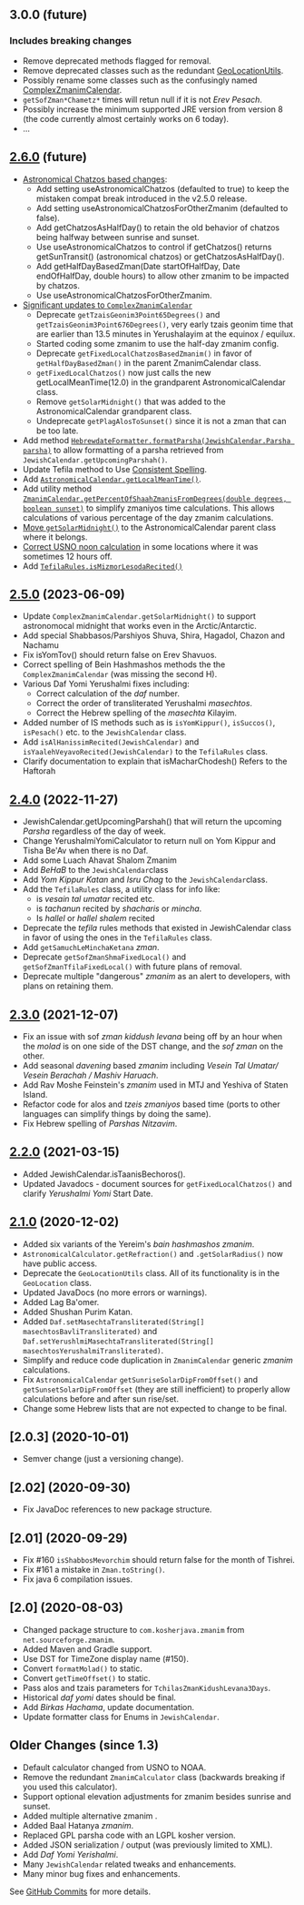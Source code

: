 ## 3.0.0 (future)
### Includes breaking changes
* Remove deprecated methods flagged for removal.
* Remove deprecated classes such as the redundant [GeoLocationUtils](https://github.com/KosherJava/zmanim/blob/master/src/main/java/com/kosherjava/zmanim/util/GeoLocationUtils.java).
* Possibly rename some classes such as the confusingly named [ComplexZmanimCalendar](https://github.com/KosherJava/zmanim/blob/master/src/main/java/com/kosherjava/zmanim/ComplexZmanimCalendar.java).
* `getSofZman*Chametz*` times will retun null if it is not _Erev Pesach_.
* Possibly increase the minimum supported JRE version from version 8 (the code currently almost certainly works on 6 today).
* ...

## [2.6.0](https://github.com/KosherJava/zmanim/compare/2.5.0...master) (future)

* [Astronomical Chatzos based changes](https://github.com/KosherJava/zmanim/commit/c523424b327f173d70f024bdf207ccae0413d487):
  * Add setting useAstronomicalChatzos (defaulted to true) to keep the mistaken compat break introduced in the v2.5.0 release.
  * Add setting useAstronomicalChatzosForOtherZmanim (defaulted to false).
  * Add getChatzosAsHalfDay() to retain the old behavior of chatzos being halfway between sunrise and sunset.
  * Use useAstronomicalChatzos to control if getChatzos() returns getSunTransit() (astronomical chatzos) or getChatzosAsHalfDay().
  * Add getHalfDayBasedZman(Date startOfHalfDay, Date endOfHalfDay, double hours) to allow other zmanim to be impacted by chatzos.
  * Use useAstronomicalChatzosForOtherZmanim.
* [Significant updates to `ComplexZmanimCalendar`](https://github.com/KosherJava/zmanim/commit/46800aa750ac56c2da9bc55fbf976ea1a092221d)
  * Deprecate `getTzaisGeonim3Point65Degrees()` and `getTzaisGeonim3Point676Degrees()`, very early tzais geonim time that are earlier than 13.5 minutes in Yerushalayim at the equinox / equilux.
  * Started coding some zmanim to use the half-day zmanim config.
  * Deprecate `getFixedLocalChatzosBasedZmanim()` in favor of `getHalfDayBasedZman()` in the parent ZmanimCalendar class. 
  * `getFixedLocalChatzos()` now just calls the new getLocalMeanTime(12.0) in the grandparent AstronomicalCalendar class.
  * Remove `getSolarMidnight()` that was added to the AstronomicalCalendar grandparent class.
  * Undeprecate `getPlagAlosToSunset()` since it is not a zman that can be too late.
* Add method [`HebrewdateFormatter.formatParsha(JewishCalendar.Parsha parsha)`](https://github.com/KosherJava/zmanim/commit/ee3347b04bf0f4221bc8aa71af59437cd7533f72) to allow formatting of a parsha retrieved from `JewishCalendar.getUpcomingParshah()`.
* Update Tefila method to Use [Consistent Spelling](https://github.com/KosherJava/zmanim/commit/bca6ddb85542683f229d905636a06fbfc66fbe03).
* Add [`AstronomicalCalendar.getLocalMeanTime()`](https://github.com/KosherJava/zmanim/commit/14bcdc085011ccce327f69d6a001772c0581fcc2).
* Add utility method [`ZmanimCalendar.getPercentOfShaahZmanisFromDegrees(double degrees, boolean sunset)`](https://github.com/KosherJava/zmanim/commit/60d1f09322835835035afa507ac2dc852f1cb033) to simplify zmaniyos time calculations. This allows calculations of various percentage of the day zmanim calculations.
* [Move `getSolarMidnight()`](https://github.com/KosherJava/zmanim/commit/a4535717353eb77da10b6951e4a627b10258ac9e) to the AstronomicalCalendar parent class where it belongs.
* [Correct USNO noon calculation](https://github.com/KosherJava/zmanim/commit/3735c92289a66039b24d7e2b470955b5297f0ca5) in some locations where it was sometimes 12 hours off.
* Add [`TefilaRules.isMizmorLesodaRecited()`](https://github.com/KosherJava/zmanim/commit/2cde42644dc72a49b3e4228244bc79cc276e138e)

## [2.5.0](https://github.com/KosherJava/zmanim/compare/2.4.0...2.5.0) (2023-06-09)

* Update `ComplexZmanimCalendar.getSolarMidnight()` to support astronomocal midnight that works even in the Arctic/Antarctic.
* Add special Shabbasos/Parshiyos Shuva, Shira, Hagadol, Chazon and Nachamu
* Fix isYomTov() should return false on Erev Shavuos.
* Correct spelling of Bein Hashmashos methods the the `ComplexZmanimCalendar` (was missing the second H).
* Various Daf Yomi Yerushalmi fixes including:
  * Correct calculation of the _daf_ number.
  * Correct the order of transliterated Yerushalmi _masechtos_.
  * Correct the Hebrew spelling of the _masechta_ Kilayim.
* Added  number of IS methods such as is `isYomKippur()`, `isSuccos()`, `isPesach()` etc. to the `JewishCalendar` class.
* Add `isAlHanissimRecited(JewishCalendar)` and `isYaalehVeyavoRecited(JewishCalendar)` to the `TefilaRules` class.
* Clarify documentation to explain that isMacharChodesh() Refers to the Haftorah

## [2.4.0](https://github.com/KosherJava/zmanim/compare/2.3.0...2.4.0) (2022-11-27)

* JewishCalendar.getUpcomingParshah() that will return the upcoming _Parsha_ regardless of the day of week.
* Change YerushalmiYomiCalculator to return null on Yom Kippur and Tisha Be'Av when there is no Daf.
* Add some Luach Ahavat Shalom Zmanim
* Add _BeHaB_ to the `JewishCalendar`class
* Add _Yom Kippur Katan_ and _Isru Chag_ to the `JewishCalendar`class.
* Add the `TefilaRules` class, a utility class for info like:
  * is _vesain tal umatar_ recited etc.
  * is _tachanun_ recited by _shacharis_ or _mincha_.
  * Is _hallel_ or _hallel shalem_ recited
* Deprecate the _tefila_ rules methods that existed in JewishCalendar class in favor of using the ones in the `TefilaRules` class.
* Add `getSamuchLeMinchaKetana` _zman_.
* Deprecate `getSofZmanShmaFixedLocal()` and `getSofZmanTfilaFixedLocal()` with future plans of removal.
* Deprecate multiple "dangerous" _zmanim_ as an alert to developers, with plans on retaining them.

## [2.3.0](https://github.com/KosherJava/zmanim/compare/98d704...2.3.0) (2021-12-07)

* Fix an issue with sof _zman kiddush levana_ being off by an hour when the _molad_ is on one side of the DST change, and the _sof zman_ on the other.
* Add seasonal _davening_ based _zmanim_ including _Vesein Tal Umatar/ Vesein Berachah / Mashiv Haruach_.
* Add Rav Moshe Feinstein's _zmanim_ used in MTJ and Yeshiva of Staten Island.
* Refactor code for alos and _tzeis zmaniyos_ based time (ports to other languages can simplify things by doing the same).
* Fix Hebrew spelling of _Parshas Nitzavim_.

## [2.2.0](https://github.com/KosherJava/zmanim/compare/2.1.0...98d704) (2021-03-15)

* Added JewishCalendar.isTaanisBechoros().
* Updated Javadocs - document sources for `getFixedLocalChatzos()` and clarify _Yerushalmi Yomi_ Start Date.

## [2.1.0](https://github.com/KosherJava/zmanim/compare/8ffa53b9a...2.1.0) (2020-12-02)

* Added six variants of the Yereim's _bain hashmashos zmanim_.
* `AstronomicalCalculator.getRefraction()` and `.getSolarRadius()` now have public access.
* Deprecate the `GeoLocationUtils` class. All of its functionality is in the `GeoLocation` class.
* Updated JavaDocs (no more errors or warnings).
* Added Lag Ba'omer.
* Added Shushan Purim Katan.
* Added `Daf.setMasechtaTransliterated(String[] masechtosBavliTransliterated)` and `Daf.setYerushlmiMasechtaTransliterated(String[] masechtosYerushalmiTransliterated)`.
* Simplify and reduce code duplication in `ZmanimCalendar` generic _zmanim_ calculations.
* Fix `AstronomicalCalendar` `getSunriseSolarDipFromOffset()` and `getSunsetSolarDipFromOffset` (they are still inefficient) to properly allow calculations before and after sun rise/set.
* Change some Hebrew lists that are not expected to change to be final.

## [2.0.3] (2020-10-01)
* Semver change (just a versioning change).

## [2.02] (2020-09-30)
* Fix JavaDoc references to new package structure.

## [2.01] (2020-09-29)
* Fix #160 `isShabbosMevorchim` should return false for the month of Tishrei.
* Fix #161 a mistake in `Zman.toString()`.
* Fix java 6 compilation issues.

## [2.0] (2020-08-03)

* Changed package structure to `com.kosherjava.zmanim` from `net.sourceforge.zmanim`.
* Added Maven and Gradle support.
* Use DST for TimeZone display name (#150).
* Convert `formatMolad()` to static.
* Convert `getTimeOffset()` to static.
* Pass alos and tzais parameters for `TchilasZmanKidushLevana3Days`.
* Historical _daf yomi_ dates should be final.
* Add _Birkas Hachama_, update documentation.
* Update formatter class for Enums in `JewishCalendar`.


## Older Changes (since 1.3)

* Default calculator changed from USNO to NOAA.
* Remove the redundant `ZmanimCalculator` class (backwards breaking if you used this calculator).
* Support optional elevation adjustments for zmanim besides sunrise and sunset.
* Added multiple alternative zmanim .
* Added Baal Hatanya _zmanim_.
* Replaced GPL parsha code with an LGPL kosher version.
* Added JSON serialization / output (was previously limited to XML).
* Add _Daf Yomi Yerishalmi_.
* Many `JewishCalendar` related tweaks and enhancements.
* Many minor bug fixes and enhancements.

See [GitHub Commits](https://github.com/KosherJava/zmanim/commits/master) for more details.
